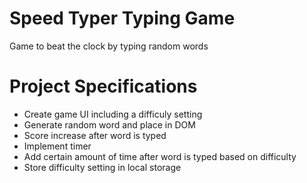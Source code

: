 # Speed Typer Typing Game
Game to beat the clock by typing random words
# Project Specifications
* Create game UI including a difficuly setting
* Generate random word and place in DOM
* Score increase after word is typed
* Implement timer
* Add certain amount of time after word is typed based on difficulty
* Store difficulty setting in local storage
